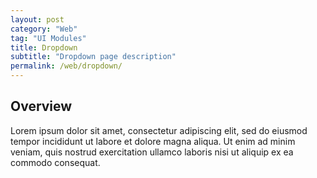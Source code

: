 ```yaml
---
layout: post
category: "Web"
tag: "UI Modules"
title: Dropdown
subtitle: "Dropdown page description"
permalink: /web/dropdown/
---
```


## Overview

Lorem ipsum dolor sit amet, consectetur adipiscing elit, sed do eiusmod tempor incididunt ut labore et dolore magna aliqua. Ut enim ad minim veniam, quis nostrud exercitation ullamco laboris nisi ut aliquip ex ea commodo consequat.